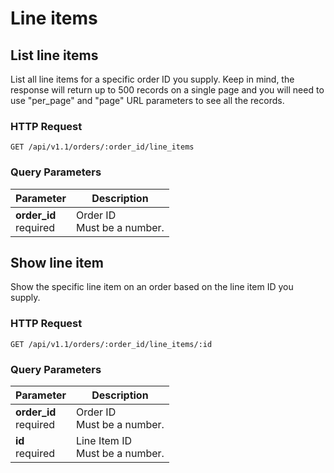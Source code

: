 #  Line items

## List line items

List all line items for a specific order ID you supply.
Keep in mind, the response will return up to 500 records on a single page and you will need to use "per_page" and "page" URL parameters to see all the records.

### HTTP Request

`GET /api/v1.1/orders/:order_id/line_items`

### Query Parameters

Parameter | Description
--------- | -----------
<div><strong>order_id </strong></div><div> required </div> | <div>Order ID</div><div> Must be a number. </div>


## Show line item

Show the specific line item on an order based on the line item ID you supply.

### HTTP Request

`GET /api/v1.1/orders/:order_id/line_items/:id`

### Query Parameters

Parameter | Description
--------- | -----------
<div><strong>order_id </strong></div><div> required </div> | <div>Order ID</div><div> Must be a number. </div>
<div><strong>id </strong></div><div> required </div> | <div>Line Item ID</div><div> Must be a number. </div>
